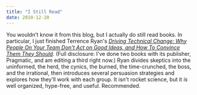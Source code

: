 ```yaml
---
title: "I Still Read"
date: 2010-12-20
---
```

You wouldn't know it from this blog, but I actually do still read books. In particular, I just finished Terrence Ryan's <a href="http://pragprog.com/titles/trevan/driving-technical-change"><em>Driving Technical Change: Why People On Your Team Don't Act on Good Ideas, and How To Convince Them They Should</em></a>. (Full disclosure: I've done two books with its publisher, Pragmatic, and am editing a third right now.)  Ryan divides skeptics into the uninformed, the herd, the cynics, the burned, the time-crunched, the boss, and the irrational, then introduces several persuasion strategies and explores how they'll work with each group.  It isn't rocket science, but it <em>is</em> well organized, hype-free, and useful. Recommended.
